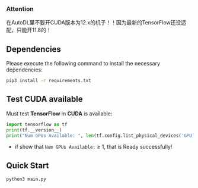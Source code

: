 
### Attention

在AutoDL里不要开CUDA版本为12.x的机子！！因为最新的TensorFlow还没适配，只能开11.8的！


## Dependencies

Please execute the following command to install the necessary dependencies:

```bash
pip3 install -r requirements.txt
```


## Test CUDA available

Must test __TensorFlow__ in __CUDA__ is available: 
```python
import tensorflow as tf
print(tf.__version__)
print("Num GPUs Available: ", len(tf.config.list_physical_devices('GPU')))
```

* if show that `Num GPUs Available:` ≥ 1, that is Ready successfully!


## Quick Start

```bash
python3 main.py
```
